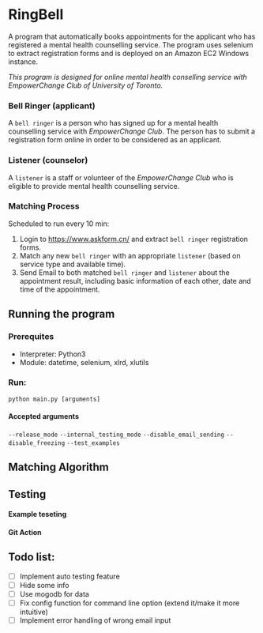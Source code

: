 # RingBell
A program that automatically books appointments for the applicant who has registered a mental health counselling service. The program uses selenium to extract registration forms and is deployed on an Amazon EC2 Windows instance.

*This program is designed for online mental health conselling service with EmpowerChange Club of University of Toronto.*

### Bell Ringer (applicant)
A `bell ringer` is a person who has signed up for a mental health counselling service with *EmpowerChange Club*. The person has to submit a registration form online in order to be considered as an applicant.

### Listener (counselor)
A `listener` is a staff or volunteer of the *EmpowerChange Club* who is eligible to provide mental health counselling service.

### Matching Process
Scheduled to run every 10 min:
  1. Login to https://www.askform.cn/ and extract `bell ringer` registration forms.
  2. Match any new `bell ringer` with an appropriate `listener` (based on service type and available time).
  3. Send Email to both matched `bell ringer` and `listener` about the appointment result, including basic information of each other, date and time of the appointment.
  
## Running the program
### Prerequites
- Interpreter: Python3
- Module: datetime, selenium, xlrd, xlutils
### Run:
```
python main.py [arguments]
```
#### Accepted arguments
`--release_mode`
`--internal_testing_mode`
`--disable_email_sending`
`--disable_freezing`
`--test_examples`

## Matching Algorithm

  
## Testing
#### Example teseting
#### Git Action
  
 
## Todo list:
- [ ] Implement auto testing feature
- [ ] Hide some info
- [ ] Use mogodb for data
- [ ] Fix config function for command line option (extend it/make it more intuitive)
- [ ] Implement error handling of wrong email input
